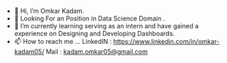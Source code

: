 - 👋 Hi, I’m Omkar Kadam.
- 👀 Looking For an Position in Data Science Domain .
- 🌱 I’m currently learning serving as an intern and have gained a experience on Designing and Developing Dashboards.
- 📫 How to reach me ...
LinkedIN : https://www.linkedin.com/in/omkar-kadam05/
Mail : kadam.omkar05@gmail.com

<!---
omkarkd/omkarkd is a ✨ special ✨ repository because its `README.md` (this file) appears on your GitHub profile.
You can click the Preview link to take a look at your changes.
--->
